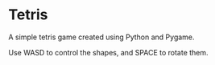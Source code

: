 # Tetris
A simple tetris game created using Python and Pygame.

Use WASD to control the shapes, and SPACE to rotate them.

